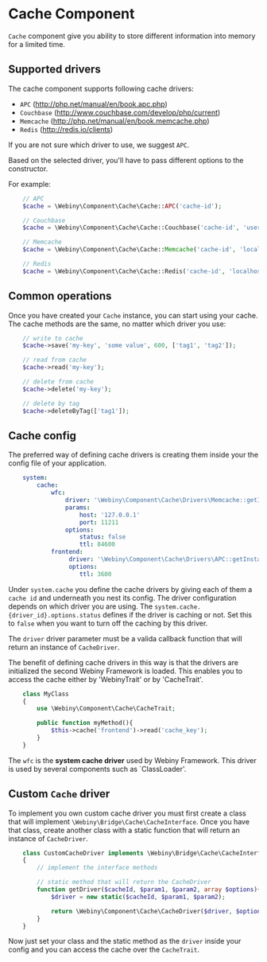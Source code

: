 Cache Component
===============
`Cache` component give you ability to store different information into memory for a limited time.

## Supported drivers

The cache component supports following cache drivers:
* `APC` (http://php.net/manual/en/book.apc.php)
* `Couchbase` (http://www.couchbase.com/develop/php/current)
* `Memcache` (http://php.net/manual/en/book.memcache.php)
* `Redis` (http://redis.io/clients)

If you are not sure which driver to use, we suggest `APC`.

Based on the selected driver, you'll have to pass different options to the constructor.

For example:

```php
    // APC
    $cache = \Webiny\Component\Cache\Cache::APC('cache-id');

    // Couchbase
    $cache = \Webiny\Component\Cache\Cache::Couchbase('cache-id', 'username', 'password', 'bucket', '127.0.0.1:8091');

    // Memcache
    $cache = \Webiny\Component\Cache\Cache::Memcache('cache-id', 'localhost', 11211);

    // Redis
    $cache = \Webiny\Component\Cache\Cache::Redis('cache-id', 'localhost', 6379);
```

## Common operations

Once you have created your `Cache` instance, you can start using your cache.
The cache methods are the same, no matter which driver you use:

```php
    // write to cache
    $cache->save('my-key', 'some value', 600, ['tag1', 'tag2']);

    // read from cache
    $cache->read('my-key');

    // delete from cache
    $cache->delete('my-key');

    // delete by tag
    $cache->deleteByTag(['tag1']);
```

## Cache config

The preferred way of defining cache drivers is creating them inside your the config file of your application.

```yaml
    system:
        cache:
            wfc:
                driver: '\Webiny\Component\Cache\Drivers\Memcache::getInstance'
                params:
                    host: '127.0.0.1'
                    port: 11211
                options:
                    status: false
                    ttl: 84600
            frontend:
                 driver: '\Webiny\Component\Cache\Drivers\APC::getInstance'
                 options:
                    ttl: 3600
```

Under `system.cache` you define the cache drivers by giving each of them a `cache id` and underneath you nest its config.
The driver configuration depends on which driver you are using.
The `system.cache.{driver_id}.options.status` defines if the driver is caching or not. Set this to `false` when you want
to turn off the caching by this driver.

The `driver` driver parameter must be a valida callback function that will return an instance of `CacheDriver`.

The benefit of defining cache drivers in this way is that the drivers are initialized the second Webiny Framework is loaded.
This enables you to access the cache either by 'WebinyTrait' or by 'CacheTrait'.

```php
    class MyClass
    {
        use \Webiny\Component\Cache\CacheTrait;

        public function myMethod(){
            $this->cache('frontend')->read('cache_key');
        }
    }
```

The `wfc` is the **system cache driver** used by Webiny Framework. This driver is used by several components such as `ClassLoader'.

## Custom `Cache` driver

To implement you own custom cache driver you must first create a class that will implement `\Webiny\Bridge\Cache\CacheInterface`.
Once you have that class, create another class with a static function that will return an instance of `CacheDriver`.

```php
    class CustomCacheDriver implements \Webiny\Bridge\Cache\CacheInterface
    {
        // implement the interface methods

        // static method that will return the CacheDriver
        function getDriver($cacheId, $param1, $param2, array $options){
            $driver = new static($cacheId, $param1, $param2);

            return \Webiny\Component\Cache\CacheDriver($driver, $options);
        }
    }
```

Now just set your class and the static method as the `driver` inside your config and you can access the cache
over the `CacheTrait`.

